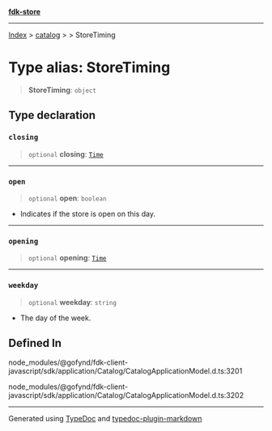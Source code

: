 [**fdk-store**](../../../README.md)
***

[Index](../../../API.md) > [catalog](../../README.md) > [<internal>](../README.md) > StoreTiming

# Type alias: StoreTiming

> **StoreTiming**: `object`

## Type declaration

### `closing`

> `optional` **closing**: [`Time`](type-alias.Time.md)

***

### `open`

> `optional` **open**: `boolean`

- Indicates if the store is open on this day.

***

### `opening`

> `optional` **opening**: [`Time`](type-alias.Time.md)

***

### `weekday`

> `optional` **weekday**: `string`

- The day of the week.

## Defined In

node\_modules/@gofynd/fdk-client-javascript/sdk/application/Catalog/CatalogApplicationModel.d.ts:3201

node\_modules/@gofynd/fdk-client-javascript/sdk/application/Catalog/CatalogApplicationModel.d.ts:3202

***
Generated using [TypeDoc](https://typedoc.org/) and [typedoc-plugin-markdown](https://www.npmjs.com/package/typedoc-plugin-markdown)
